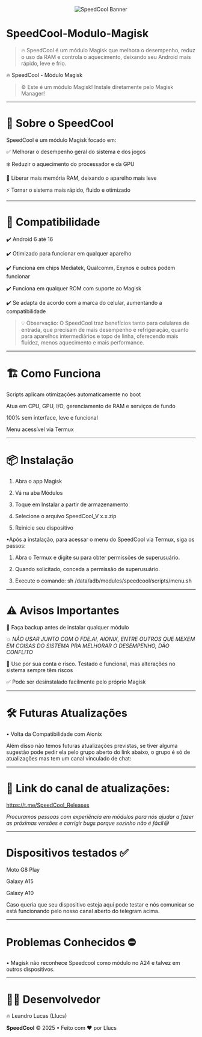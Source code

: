 <p align="center">
  <img src="https://raw.githubusercontent.com/Llucs/SpeedCool-Modulo-Magisk/main/banner.png" alt="SpeedCool Banner" />
</p>

# SpeedCool-Modulo-Magisk
> 🔥 SpeedCool é um módulo Magisk que melhora o desempenho, reduz o uso da RAM e controla o aquecimento, deixando seu Android mais rápido, leve e frio.

🔥 SpeedCool - Módulo Magisk

> ⚙️ Este é um módulo Magisk! Instale diretamente pelo Magisk Manager!




---

# 🚀 Sobre o SpeedCool

SpeedCool é um módulo Magisk focado em:

✅ Melhorar o desempenho geral do sistema e dos jogos

❄️ Reduzir o aquecimento do processador e da GPU

🧠 Liberar mais memória RAM, deixando o aparelho mais leve

⚡️ Tornar o sistema mais rápido, fluido e otimizado



---

# 📱 Compatibilidade

✔️ Android 6 até 16

✔️ Otimizado para funcionar em qualquer aparelho

✔️ Funciona em chips Mediatek, Qualcomm, Exynos e outros podem funcionar

✔️ Funciona em qualquer ROM com suporte ao Magisk

✔️ Se adapta de acordo com a marca do celular, aumentando a compatibilidade

> 💡 Observação: O SpeedCool traz benefícios tanto para celulares de entrada, que precisam de mais desempenho e refrigeração, quanto para aparelhos intermediários e topo de linha, oferecendo mais fluidez, menos aquecimento e mais performance.



---

# 🏗️ Como Funciona

Scripts aplicam otimizações automaticamente no boot

Atua em CPU, GPU, I/O, gerenciamento de RAM e serviços de fundo

100% sem interface, leve e funcional

Menu acessível via Termux



---

# 📦 Instalação

1. Abra o app Magisk


2. Vá na aba Módulos


3. Toque em Instalar a partir de armazenamento


4. Selecione o arquivo SpeedCool_V x.x.zip


5. Reinicie seu dispositivo

•Após a instalação, para acessar o menu do SpeedCool via Termux, siga os passos: 

1. Abra o Termux e digite su para obter permissões de superusuário.


2. Quando solicitado, conceda a permissão de superusuário.


3. Execute o comando: sh /data/adb/modules/speedcool/scripts/menu.sh 



---

# ⚠️ Avisos Importantes

💾 Faça backup antes de instalar qualquer módulo

💥 *NÃO USAR JUNTO COM O FDE.AI, AIONIX, ENTRE OUTROS QUE MEXEM EM COISAS DO SISTEMA PRA MELHORAR O DESEMPENHO, DÃO CONFLITO*

🚫 Use por sua conta e risco. Testado e funcional, mas alterações no sistema sempre têm riscos

✅ Pode ser desinstalado facilmente pelo próprio Magisk



---

# 🛠️ Futuras Atualizações

• Volta da Compatibilidade com Aionix

Além disso não temos futuras atualizações previstas, se tiver alguma sugestão pode pedir ela pelo grupo aberto do link abaixo, o grupo é só de atualizações mas tem um canal vinculado de chat:



---

# 📢 Link do canal de atualizações:

https://t.me/SpeedCool_Releases

*Procuramos pessoas com experiência em módulos para nós ajudar a fazer as próximas versões e corrigir bugs porque sozinho não é fácil😅*

---

# Dispositivos testados ✅

Moto G8 Play

Galaxy A15

Galaxy A10

Caso queria que seu dispositivo esteja aqui pode testar e nós comunicar se está funcionando pelo nosso canal aberto do telegram acima.


---

# Problemas Conhecidos ⛔

• Magisk não reconhece Speedcool como módulo no A24 e talvez em outros dispositivos.

---

# 👨‍💻 Desenvolvedor

🔥 Leandro Lucas (Llucs)

**SpeedCool** © 2025 • Feito com ❤️ por Llucs
